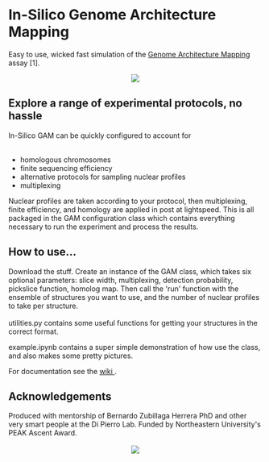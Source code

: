 # In-Silico Genome Architecture Mapping
Easy to use, wicked fast simulation of the <a href="https://www.nature.com/articles/nature21411"> Genome Architecture Mapping</a> assay [1]. 
<div align="center">
  <img src="https://github.com/lrburack/In-Silico-GAM/assets/121359508/f979f302-6257-401b-adff-af014bc27333">
</div>

<h2> Explore a range of experimental protocols, no hassle </h2>
In-Silico GAM can be quickly configured to account for 
<br></br>

- homologous chromosomes
- finite sequencing efficiency
- alternative protocols for sampling nuclear profiles
- multiplexing

Nuclear profiles are taken according to your protocol, then multiplexing, finite efficiency, and homology are applied in post at lightspeed. This is all packaged in the GAM configuration class which contains everything necessary to run the experiment and process the results.

<h2> How to use... </h2>
Download the stuff. Create an instance of the GAM class, which takes six optional parameters: slice width, multiplexing, detection probability, pickslice function, homolog map. Then call the 'run' function with the ensemble of structures you want to use, and the number of nuclear profiles to take per structure.
<br></br>
utilities.py contains some useful functions for getting your structures in the correct format.  

example.ipynb contains a super simple demonstration of how use the class, and also makes some pretty pictures.  

For documentation see the <a href="https://github.com/lrburack/In-Silico-GAM/wiki"> wiki </a>. 

<h2> Acknowledgements </h2>
Produced with mentorship of Bernardo Zubillaga Herrera PhD and other very smart people at the Di Pierro Lab. Funded by Northeastern University's PEAK Ascent Award.
<br></br>
<div align="center">
  <img src="https://github.com/lrburack/In-Silico-GAM/assets/121359508/dab21206-5f0e-4717-a1f1-27153e803637">
</div>
